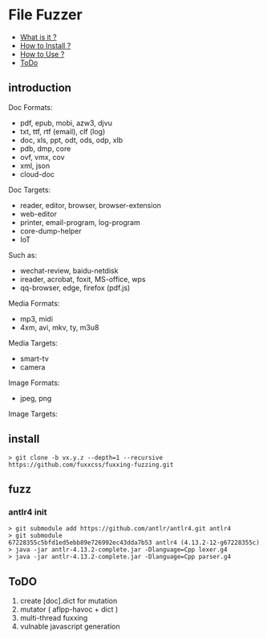 # File Fuzzer
* [What is it ?](#introduction)
* [How to Install ?](#install)
* [How to Use ?](#fuzz)
* [ToDo](#todo)

## introduction
Doc Formats:
- pdf, epub, mobi, azw3, djvu
- txt, ttf, rtf (email), clf (log)
- doc, xls, ppt, odt, ods, odp, xlb
- pdb, dmp, core
- ovf, vmx, cov
- xml, json
- cloud-doc

Doc Targets:
- reader, editor, browser, browser-extension
- web-editor
- printer, email-program, log-program
- core-dump-helper
- IoT

Such as:
- wechat-review, baidu-netdisk
- ireader, acrobat, foxit, MS-office, wps
- qq-browser, edge, firefox (pdf.js)

Media Formats:
- mp3, midi
- 4xm, avi, mkv, ty, m3u8

Media Targets:
- smart-tv
- camera

Image Formats:
- jpeg, png

Image Targets:

## install
``` shell
> git clone -b vx.y.z --depth=1 --recursive https://github.com/fuxxcss/fuxxing-fuzzing.git
```

## fuzz
### antlr4 init
``` shell
> git submodule add https://github.com/antlr/antlr4.git antlr4
> git submodule
67228355c5bfd1ed5ebb89e726992ec43dda7b53 antlr4 (4.13.2-12-g67228355c)
> java -jar antlr-4.13.2-complete.jar -Dlanguage=Cpp lexer.g4
> java -jar antlr-4.13.2-complete.jar -Dlanguage=Cpp parser.g4
```

## ToDO
1. create [doc].dict for mutation
2. mutator ( aflpp-havoc + dict )
1. multi-thread fuxxing
2. vulnable javascript generation 

